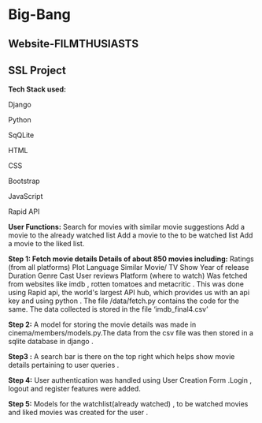 # Big-Bang
## Website-FILMTHUSIASTS
## SSL Project
**Tech Stack used:**

Django

Python

SqQLite

HTML

CSS

Bootstrap

JavaScript

Rapid API

**User Functions:**
Search for movies with similar movie suggestions
Add a movie to the already watched list
Add a movie to the to be watched list
Add a movie to the liked list.

 **Step 1: Fetch movie details
Details of about 850 movies including:**
Ratings (from all platforms)
Plot
Language 
Similar Movie/ TV Show 
Year of release  
Duration 
Genre
Cast
User reviews 
Platform (where to watch) 
Was fetched from websites like imdb , rotten tomatoes and metacritic . This was done using Rapid api,  the world's largest API hub, which provides us with an api key and using python . The file /data/fetch.py contains the code for the same. The data collected is stored in the file ‘imdb_final4.csv’

**Step 2:**
A model for storing the movie details was made in cinema/members/models.py.The data from the csv file was then stored in a sqlite database in django .

**Step3 :**
A search bar is there on the top right which helps show movie details pertaining to user queries .

**Step 4:**
User authentication was handled using User Creation Form .Login , logout and register features were added.

**Step 5:**
Models for the watchlist(already watched) , to be watched movies  and liked movies was created for the user .




